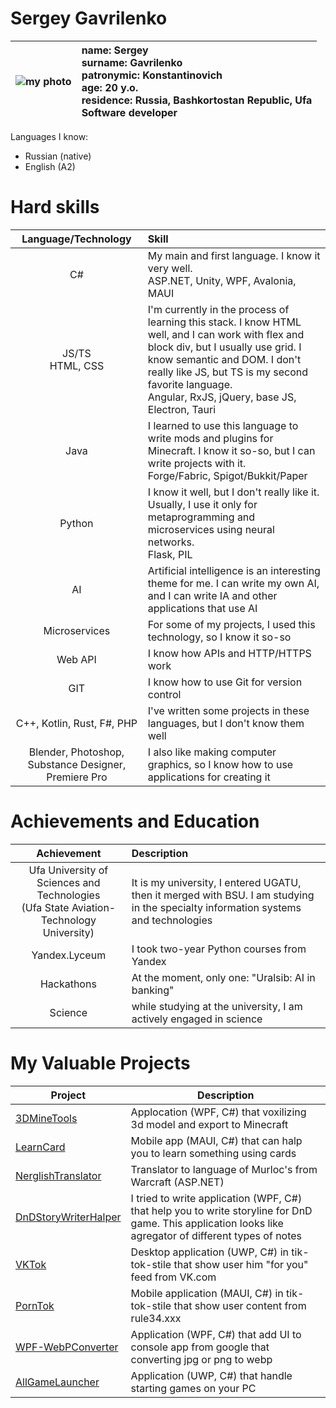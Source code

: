 # Sergey Gavrilenko

| ![my photo](https://sun9-70.userapi.com/impg/Si16oV0MvNY93ZXXokz6v32pJsgEbALtZIabkw/ktI0aFFdz6w.jpg?size=200x267&quality=95&sign=47fa93534137ce8bc7cb5f59c47ffeed&c_uniq_tag=zYpyc91XVVh7vN60_uzvXuoSc0hofU1kIRm7iaLEClk&type=album) | name: Sergey <br/> surname: Gavrilenko <br/> patronymic: Konstantinovich <br/> age: 20 y.o. <br/> residence: Russia, Bashkortostan Republic, Ufa <br/> Software developer |
| --- | :--- |

Languages I know: 
- Russian (native)
- English (A2)

# Hard skills
| Language/Technology | Skill |
| :---: | :--- |
| C# | My main and first language. I know it very well. <br/> ASP.NET, Unity, WPF, Avalonia, MAUI |
| JS/TS<br/>HTML, CSS | I'm currently in the process of learning this stack. I know HTML well, and I can work with flex and block div, but I usually use grid. I know semantic and DOM. I don't really like JS, but TS is my second favorite language. <br/> Angular, RxJS, jQuery, base JS, Electron, Tauri |
| Java | I learned to use this language to write mods and plugins for Minecraft. I know it so-so, but I can write projects with it. <br/> Forge/Fabric, Spigot/Bukkit/Paper |
| Python | I know it well, but I don't really like it. Usually, I use it only for metaprogramming and microservices using neural networks. <br/> Flask, PIL |
| AI | Artificial intelligence is an interesting theme for me. I can write my own AI, and I can write IA and other applications that use AI |
| Microservices | For some of my projects, I used this technology, so I know it so-so |
| Web API | I know how APIs and HTTP/HTTPS work |
| GIT | I know how to use Git for version control |
| C++, Kotlin, Rust, F#, PHP | I've written some projects in these languages, but I don't know them well |
| Blender, Photoshop, Substance Designer, Premiere Pro | I also like making computer graphics, so I know how to use applications for creating it |

# Achievements and Education
| Achievement | Description |
| :---: | :--- |
| Ufa University of Sciences and Technologies<br/>(Ufa State Aviation-Technology University) | It is my university, I entered UGATU, then it merged with BSU. I am studying in the specialty information systems and technologies |
| Yandex.Lyceum | I took two-year Python courses from Yandex |
| Hackathons | At the moment, only one: "Uralsib: AI in banking" |
| Science | while studying at the university, I am actively engaged in science |

# My Valuable Projects

| Project | Description |
| --- | --- |
| [3DMineTools](https://github.com/OOjeser/3DMineTools) | Applocation (WPF, C#) that voxilizing 3d model and export to Minecraft |
| [LearnCard](https://github.com/OOjeser/LearnCard) | Mobile app (MAUI, C#) that can halp you to learn something using cards |
| [NerglishTranslator](https://github.com/OOjeser/NerglishTranslator/tree/3246b4f63fcc08381cd9204727cd443b71130568) | Translator to language of Murloc's from Warcraft (ASP.NET) |
| [DnDStoryWriterHalper](https://github.com/OOjeser/DnDStoryWriterHalper) | I tried to write application (WPF, C#) that help you to write storyline for DnD game. This application looks like agregator of different types of notes |
| [VKTok](https://github.com/OOjeser/VKTok) | Desktop application (UWP, C#) in tik-tok-stile that show user him "for you" feed from VK.com |
| [PornTok](https://github.com/OOjeser/PornTokF) | Mobile application (MAUI, C#) in tik-tok-stile that show user content from rule34.xxx |
| [WPF-WebPConverter](https://github.com/OOjeser/WPF-WebPConverter) | Application (WPF, C#) that add UI to console app from google that converting jpg or png to webp |
| [AllGameLauncher](https://github.com/OOjeser/AllGameLauncher-2.0) | Application (UWP, C#) that handle starting games on your PC |


